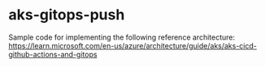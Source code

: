 # aks-gitops-push

Sample code for implementing the following reference architecture: https://learn.microsoft.com/en-us/azure/architecture/guide/aks/aks-cicd-github-actions-and-gitops
